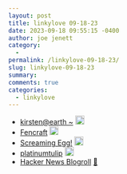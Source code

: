 ```yaml
---
layout: post
title: linkylove 09-18-23
date: 2023-09-18 09:55:15 -0400
author: joe jenett
category:
  - 
permalink: /linkylove-09-18-23/
slug: linkylove-09-18-23
summary: 
comments: true
categories:
  - linkylove
---
```

<ul class="linkylove">
	<li><a title="Kirsten" href="https://10kph.neocities.org/">kirsten@earth ~</a> <a class="normaltext" title="source" href="https://webring.dinhe.net/"><img src="https://iwebthings.joejenett.com/images/left-arrow.png" alt="" width="18"></a></li>
	<li><a title="Fencraft" href="http://fencraft.leprd.space/">Fencraft</a> <a class="normaltext" title="source" href="https://hotlinewebring.club/"><img src="https://iwebthings.joejenett.com/images/left-arrow.png" alt="" width="18"></a></li>
	<li><a title="Sam" href="https://screamingegg.neocities.org/">Screaming Egg!</a> <a class="normaltext" title="source" href="https://void.shroom.ink/"><img src="https://iwebthings.joejenett.com/images/left-arrow.png" alt="" width="18"></a></li>
	<li><a title="platinumtulip | digital garden sanctuary" href="https://platinumtulip.garden/">platinumtulip</a> <a class="normaltext" title="source" href="https://nine-moonbeams.neocities.org/"><img src="https://iwebthings.joejenett.com/images/left-arrow.png" alt="" width="18"></a></li>
	<li><a title="Hacker News Blogroll" href="https://dm.hn/">Hacker News Blogroll</a> <a href="https://pinboard.in/u:cothrun">📌</a></li>
</ul>
<a href="https://brid.gy/publish/mastodon"></a>